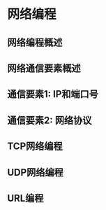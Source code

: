 # 网络编程

##  网络编程概述

##  网络通信要素概述

##  通信要素1: IP和端口号

##  通信要素2: 网络协议

##  TCP网络编程

##  UDP网络编程

##  URL编程

